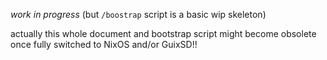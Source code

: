 *work in progress* (but `/boostrap` script is a basic wip skeleton)

actually this whole document and bootstrap script might become obsolete once
fully switched to NixOS and/or GuixSD!!
